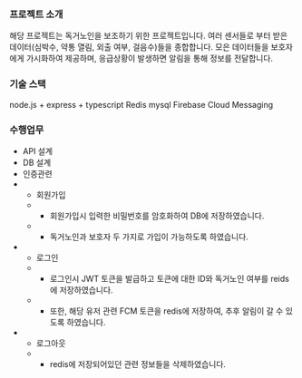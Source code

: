### 프로젝트 소개
해당 프로젝트는 독거노인을 보조하기 위한 프로젝트입니다.
여러 센서들로 부터 받은 데이터(심박수, 약통 열림, 외출 여부, 걸음수)들을 종합합니다.
모은 데이터들을 보호자에게 가시화하여 제공하며, 응급상황이 발생하면 알림을 통해 정보를 전달합니다.

### 기술 스택
node.js + express + typescript
Redis
mysql
Firebase Cloud Messaging

### 수행업무
* API 설계
* DB 설계
* 인증관련
* - 회원가입
  - - 회원가입시 입력한 비밀번호를 암호화하여 DB에 저장하였습니다.
  - - 독거노인과 보호자 두 가지로 가입이 가능하도록 하였습니다.
* - 로그인
  - - 로그인시 JWT 토큰을 발급하고 토큰에 대한 ID와 독거노인 여부를 reids에 저장하였습니다.
  - - 또한, 해당 유저 관련 FCM 토큰을 redis에 저장하여, 추후 알림이 갈 수 있도록 하였습니다.
* - 로그아웃
  - - redis에 저장되어있던 관련 정보들을 삭제하였습니다.

 
